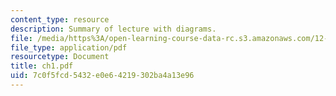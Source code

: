 ```yaml
---
content_type: resource
description: Summary of lecture with diagrams.
file: /media/https%3A/open-learning-course-data-rc.s3.amazonaws.com/12-333-atmospheric-and-ocean-circulations-spring-2004/7c0f5fcd5432e0e64219302ba4a13e96_ch1.pdf
file_type: application/pdf
resourcetype: Document
title: ch1.pdf
uid: 7c0f5fcd-5432-e0e6-4219-302ba4a13e96
---
```

